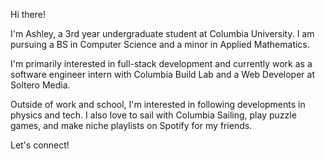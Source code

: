 Hi there! 

I'm Ashley, a 3rd year undergraduate student at Columbia University. I am pursuing a BS in Computer Science and a minor in Applied Mathematics.

I'm primarily interested in full-stack development and currently work as a software engineer intern with Columbia Build Lab and a Web Developer at Soltero Media.

Outside of work and school, I'm interested in following developments in physics and tech. I also love to sail with Columbia Sailing, play puzzle games, and make niche playlists on Spotify for my friends.

Let's connect!
